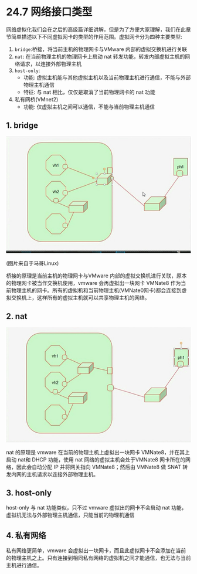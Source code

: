 # 24.7 网络接口类型
网络虚拟化我们会在之后的高级篇详细讲解，但是为了方便大家理解，我们在此章节简单描述以下不同虚拟网卡的类型的作用范围。虚拟网卡分为四种主要类型:
1. `bridge`:桥接，将当前主机的物理网卡与VMware 内部的虚拟交换机进行关联
2. `nat`: 在当前物理主机的物理网卡上启动 nat 转发功能，转发内部虚拟主机的网络请求，以连接外部物理主机
3. `host-only`:
    - 功能: 虚拟主机能与其他虚拟主机以及当前物理主机进行通信，不能与外部物理主机通信
    - 特征: 与 nat 相比，仅仅是取消了当前物理网卡的 nat 功能
4. 私有网桥(VMnet2)
    - 功能: 仅虚拟主机之间可以通信，不能与当前物理主机通信

## 1. bridge
![network](../images/23/bridge.jpg)

(图片来自于马哥Linux)

桥接的原理是当前主机的物理网卡与VMware 内部的虚拟交换机进行关联，原本的物理网卡被当作交换机使用，vmware 会再虚拟出一块网卡 VMNate8
作为当前物理主机的网卡。所有的虚拟机和当前物理主机(VMNate0网卡)都会连接到虚拟交换机上，这样所有的虚拟主机就可以共享物理主机的网络。

## 2. nat
![network](../images/23/nat.jpg)

nat 的原理是 vmware 在当前的物理主机上虚拟出一块网卡 VMNate8，并在其上启动 nat和 DHCP 功能，使用 nat 网络的虚拟主机会处于VMNate8 网卡所在的网络，因此会自动分配 IP 并将网关指向 VMNate8；然后由 VMNate8 做 SNAT 转发内网的主机请求以连接外部物理主机。

## 3. host-only
host-only 与 nat 功能类似，只不过 vmware 虚拟出的网卡不会启动 nat 功能，虚拟机无法与外部物理主机通信，只能当前的物理机通信

## 4. 私有网络
私有网络更简单，vmware 会虚拟出一块网卡，而且此虚拟网卡不会添加在当前的物理主机之上。只有连接到相同私有网络的虚拟机之间才能通信，也无法与当前主机进行通信。

